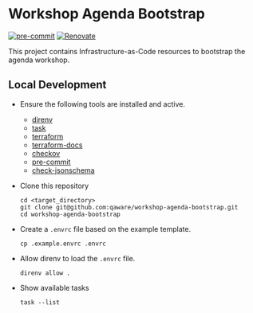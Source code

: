 # Workshop Agenda Bootstrap

[![pre-commit](https://img.shields.io/badge/pre--commit-enabled-brightgreen?logo=pre-commit&logoColor=white)](https://github.com/pre-commit/pre-commit)
[![Renovate](https://img.shields.io/badge/renovate-enabled-brightgreen.svg)](https://renovatebot.com)

This project contains Infrastructure-as-Code resources to bootstrap the agenda workshop.

## Local Development

- Ensure the following tools are installed and active.

  - [direnv](https://direnv.net)
  - [task](https://taskfile.dev)
  - [terraform](https://www.terraform.io)
  - [terraform-docs](https://terraform-docs.io)
  - [checkov](https://checkov.io)
  - [pre-commit](https://pre-commit.com)
  - [check-jsonschema](https://check-jsonschema.readthedocs.io)

- Clone this repository

  ``` shell
  cd <target_directory>
  git clone git@github.com:qaware/workshop-agenda-bootstrap.git
  cd workshop-agenda-bootstrap
  ```

- Create a `.envrc` file based on the example template.

  ``` shell
  cp .example.envrc .envrc
  ```

- Allow direnv to load the `.envrc` file.

  ``` shell
  direnv allow .
  ```

- Show available tasks

  ``` shell
  task --list
  ```
